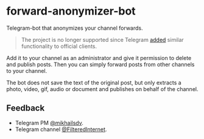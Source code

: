 # forward-anonymizer-bot
Telegram-bot that anonymizes your channel forwards.

> The project is no longer supported since Telegram [added](https://telegram.org/blog/live-streams-forwarding-next-channel#flexible-forwarding) similar functionality to official clients.

Add it to your channel as an administrator and give it permission to delete and publish posts. Then you can simply forward posts from other channels to your channel.

The bot does not save the text of the original post, but only extracts a photo, video, gif, audio or document and publishes on behalf of the channel.

## Feedback
- Telegram PM [@mikhailsdv](https://t.me/mikhailsdv).
- Telegram channel [@FilteredInternet](https://t.me/FilteredInternet).
